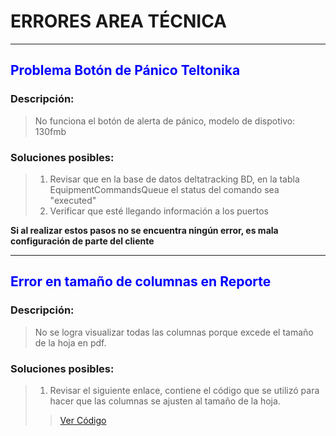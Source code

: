 # ERRORES AREA TÉCNICA
---
## <span style="color:blue"> Problema Botón de Pánico Teltonika </span>

### Descripción:
>No funciona el botón de alerta de pánico, modelo de dispotivo: 130fmb

### Soluciones posibles:

>1. Revisar que en la base de datos deltatracking BD, en la tabla EquipmentCommandsQueue el status del comando sea "executed"
>2. Verificar que esté llegando información a los puertos

**Si al realizar estos pasos no se encuentra ningún error, es mala configuración de parte del cliente**

---

## <span style="color:blue"> Error en tamaño de columnas en Reporte </span>

### Descripción:
>No se logra visualizar todas las columnas porque excede el tamaño de la hoja en pdf.

### Soluciones posibles:

>1. Revisar el siguiente enlace, contiene el código que se utilizó para hacer que las columnas se ajusten al tamaño de la hoja.
>>[Ver Código](https://bitbucket.org/deltaGT/report-builder/commits/2b18dc838473cfa4bc4fdca524f835d500f3e7bb)